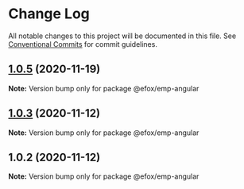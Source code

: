 # Change Log

All notable changes to this project will be documented in this file.
See [Conventional Commits](https://conventionalcommits.org) for commit guidelines.

## [1.0.5](https://github.com/efoxTeam/emp/compare/@efox/emp-angular@1.0.4...@efox/emp-angular@1.0.5) (2020-11-19)

**Note:** Version bump only for package @efox/emp-angular





## [1.0.3](https://github.com/efoxTeam/emp/compare/@efox/emp-angular@1.0.2...@efox/emp-angular@1.0.3) (2020-11-12)

**Note:** Version bump only for package @efox/emp-angular





## 1.0.2 (2020-11-12)

**Note:** Version bump only for package @efox/emp-angular
